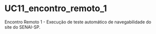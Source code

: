 # UC11_encontro_remoto_1
Encontro Remoto 1 - Execução de teste automático de navegabilidade do site do
SENAI-SP.
